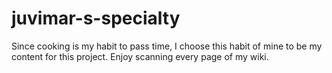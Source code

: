 # juvimar-s-specialty
Since cooking is my habit to pass time, I choose this habit of mine to be my content for this project. Enjoy scanning every page of my wiki.
